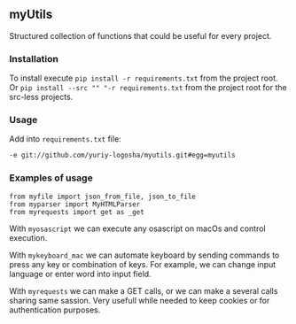 ## myUtils

Structured collection of functions that could be useful for every project.

### Installation

To install execute `pip install -r requirements.txt` from the project root.
Or `pip install --src "" "-r requirements.txt` from the project root for the src-less projects.


### Usage

Add into `requirements.txt` file:
````requirements.txt
-e git://github.com/yuriy-logosha/myutils.git#egg=myutils
````

### Examples of usage
````
from myfile import json_from_file, json_to_file
from myparser import MyHTMLParser
from myrequests import get as _get
````

With `myosascript` we can execute any osascript on macOs and control execution.

With `mykeyboard_mac` we can automate keyboard by sending commands to press any key or combination of keys. 
For example, we can change input language or enter word into input field.

With `myrequests` we can make a GET calls, or we can make a several calls sharing same sassion. 
Very usefull while needed to keep cookies or for authentication purposes.  